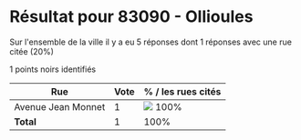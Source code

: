 # Résultat pour 83090 - Ollioules

Sur l'ensemble de la ville il y a eu 5 réponses dont 1 réponses avec une rue citée (20%)

1 points noirs identifiés

| Rue | Vote | % / les rues cités|
|-----|------|-------------------|
| Avenue Jean Monnet | 1 | <img src="../../img/bar_100.gif" />&nbsp;100%|
| **Total** | 1 | 100%|
